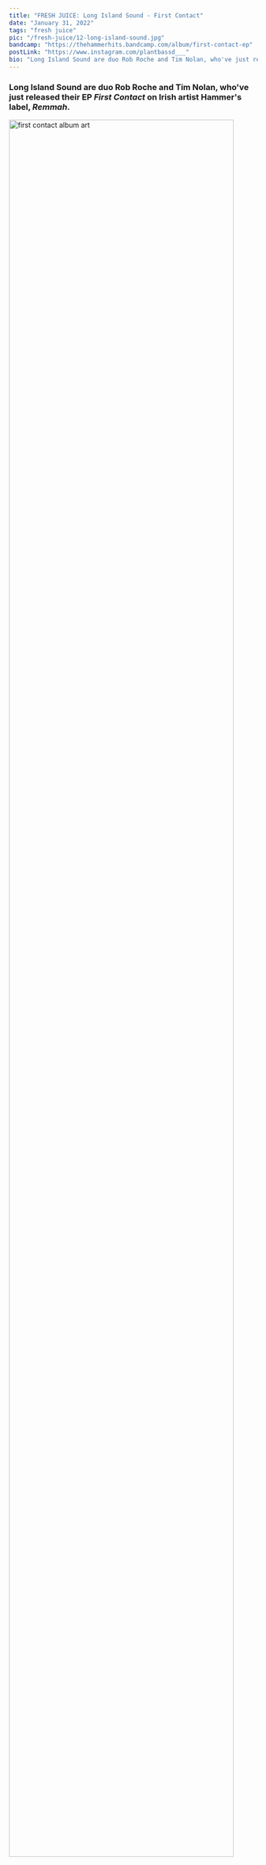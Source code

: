 ```yaml
---
title: "FRESH JUICE: Long Island Sound - First Contact"
date: "January 31, 2022"
tags: "fresh juice"
pic: "/fresh-juice/12-long-island-sound.jpg"
bandcamp: "https://thehammerhits.bandcamp.com/album/first-contact-ep"
postLink: "https://www.instagram.com/plantbassd___"
bio: "Long Island Sound are duo Rob Roche and Tim Nolan, who've just released their EP 'First Contact' on Irish artist Hammer's label, 'Remmah'..."
---
```


### Long Island Sound are duo Rob Roche and Tim Nolan, who've just released their EP _First Contact_ on Irish artist Hammer's label, _Remmah_.

<img src="/fresh-juice/12-long-island-sound-ep.jpg" alt="first contact album art" width="95%" />

Hailing from Dublin, the duo have created a phenomenal release of ambient and pulsing cuts that find tranquil moments in space throughout.

Lead single _Memory_ weaves at a hypnotic pace from start to finish. The bassline ducks and moves around an arp line glued together with a pumping kick to make this track a highlight to watch out for at their next show. The accompanying video is a mind-melting trip. https://www.youtube.com/watch?v=wNH0UsVg5j0.

_First Contact_ and _Wind & Rain_ layer delayed drums that give space to construct gorgeous progressive melodies. Both tracks build to their own zenith before leaving the journey back down weightless and shimmering. From being in the crowd at Long Island Sound's show at CABAL Limerick last year, we had an instant admiration for both Rob and Tim's skills for calculated construction of musical textures and energy flow throughout their set.

_Aurora_ reminds us of that night. A smooth track of two parts, The first commanded by a vocal sample and drum groove working against it, and the second half by a filter-controlled arp that has us holding our breaths for a release.

_Komorebi_ details a swaggering frenetic acid line and a relaxed ambient groove underneath. A standout favourite of ours coming in at 4.31 minutes, it is the shortest track but most impactful!

<img src="/fresh-juice/12-sos-press-pic.jpg" alt="press pic of the two lads" width="95%" />

First Contact by Long Island Sound is a stellar release out now that you can stream and purchase digitally from bandcamp. https://thehammerhits.bandcamp.com/album/first-contact-ep
